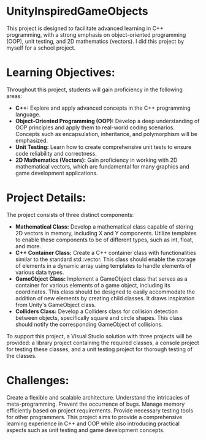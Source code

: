# UnityInspiredGameObjects
This project is designed to facilitate advanced learning in C++ programming, with a strong emphasis on object-oriented programming (OOP), unit testing, and 2D mathematics (vectors).
I did this project by myself for a school project.

# Learning Objectives:
Throughout this project, students will gain proficiency in the following areas:
- **C++:** Explore and apply advanced concepts in the C++ programming language.
- **Object-Oriented Programming (OOP):** Develop a deep understanding of OOP principles and apply them to real-world coding scenarios. Concepts such as encapsulation, inheritance, and polymorphism will be emphasized.
- **Unit Testing:** Learn how to create comprehensive unit tests to ensure code reliability and correctness.
- **2D Mathematics (Vectors):** Gain proficiency in working with 2D mathematical vectors, which are fundamental for many graphics and game development applications.

# Project Details:
The project consists of three distinct components:
- **Mathematical Class:** Develop a mathematical class capable of storing 2D vectors in memory, including X and Y components. Utilize templates to enable these components to be of different types, such as int, float, and more.
- **C++ Container Class:** Create a C++ container class with functionalities similar to the standard std::vector. This class should enable the storage of elements in a dynamic array using templates to handle elements of various data types.
- **GameObject Class:** Implement a GameObject class that serves as a container for various elements of a game object, including its coordinates. This class should be designed to easily accommodate the addition of new elements by creating child classes. It draws inspiration from Unity's GameObject class.
- **Colliders Class:** Develop a Colliders class for collision detection between objects, specifically square and circle shapes. This class should notify the corresponding GameObject of collisions.

To support this project, a Visual Studio solution with three projects will be provided: a library project containing the required classes, a console project for testing these classes, and a unit testing project for thorough testing of the classes.

# Challenges:

Create a flexible and scalable architecture.
Understand the intricacies of meta-programming.
Prevent the occurrence of bugs.
Manage memory efficiently based on project requirements.
Provide necessary testing tools for other programmers.
This project aims to provide a comprehensive learning experience in C++ and OOP while also introducing practical aspects such as unit testing and game development concepts.
